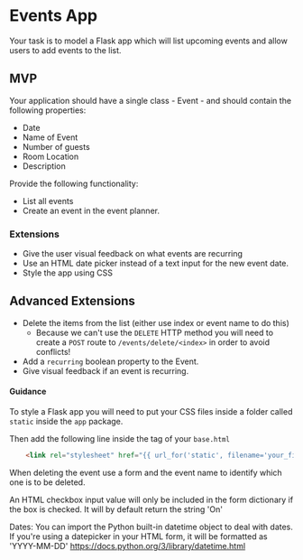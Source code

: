 # Events App

Your task is to model a Flask app which will list upcoming events and allow users to add events to the list.

## MVP

Your application should have a single class - Event - and should contain the following properties:
* Date
* Name of Event
* Number of guests
* Room Location
* Description

Provide the following functionality:
* List all events
* Create an event in the event planner.

### Extensions

* Give the user visual feedback on what events are recurring
* Use an HTML date picker instead of a text input for the new event date.
* Style the app using CSS

## Advanced Extensions

* Delete the items from the list (either use index or event name to do this)
    * Because we can't use the `DELETE` HTTP method you will need to create a `POST` route to `/events/delete/<index>` in order to avoid conflicts!
* Add a `recurring` boolean property to the Event.
* Give visual feedback if an event is recurring.


#### Guidance

To style a Flask app you will need to put your CSS files inside a folder called `static` inside the `app` package.

Then add the following line inside the <HEAD> tag of your `base.html`

```html
    <link rel="stylesheet" href="{{ url_for('static', filename='your_file_name.css') }}">
```

When deleting the event use a form and the event name to identify which one is to be deleted.

An HTML checkbox input value will only be included in the form dictionary if the box is checked. It will by default return the string 'On'

Dates: You can import the Python built-in datetime object to deal with dates. If you're using a datepicker in your HTML form, it will be formatted as 'YYYY-MM-DD' 
https://docs.python.org/3/library/datetime.html
